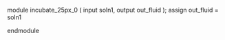 module incubate_25px_0 (
    input soln1,
    output out_fluid
);
    assign out_fluid = soln1

endmodule